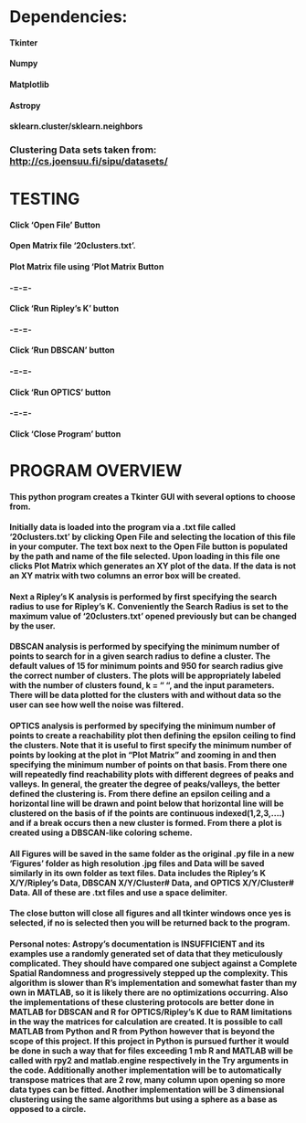 

# Dependencies: 
#### Tkinter
#### Numpy
#### Matplotlib
#### Astropy
#### sklearn.cluster/sklearn.neighbors

### Clustering Data sets taken from: http://cs.joensuu.fi/sipu/datasets/ 

# TESTING

#### Click ‘Open File’ Button
#### Open Matrix file ‘20clusters.txt’.
#### Plot Matrix file using ‘Plot Matrix Button
#### -=-=-
#### Click ‘Run Ripley’s K’ button
#### -=-=-
#### Click ‘Run DBSCAN’ button
#### -=-=-
#### Click ‘Run OPTICS’ button
#### -=-=-
#### Click ‘Close Program’ button

# PROGRAM OVERVIEW
#### This python program creates a Tkinter GUI with several options to choose from.

#### Initially data is loaded into the program via a .txt file called ‘20clusters.txt’ by clicking Open File and selecting the location of this file in your computer. The text box next to the Open File button is populated by the path and name of the file selected. Upon loading in this file one clicks Plot Matrix which generates an XY plot of the data. If the data is not an XY matrix with two columns an error box will be created.

#### Next a Ripley’s K analysis is performed by first specifying the search radius to use for Ripley’s K. Conveniently the Search Radius is set to the maximum value of ‘20clusters.txt’ opened previously but can be changed by the user.

#### DBSCAN analysis is performed by specifying the minimum number of points to search for in a given search radius to define a cluster. The default values of 15 for minimum points and 950 for search radius give the correct number of clusters. The plots will be appropriately labeled with the number of clusters found, k = “ “, and the input parameters. There will be data plotted for the clusters with and without data so the user can see how well the noise was filtered.

#### OPTICS analysis is performed by specifying the minimum number of points to create a reachability plot then defining the epsilon ceiling to find the clusters. Note that it is useful to first specify the minimum number of points by looking at the plot in “Plot Matrix” and zooming in and then specifying the minimum number of points on that basis. From there one will repeatedly find reachability plots with different degrees of peaks and valleys. In general, the greater the degree of peaks/valleys, the better defined the clustering is. From there define an epsilon ceiling and a horizontal line will be drawn and point below that horizontal line will be clustered on the basis of if the points are continuous indexed(1,2,3,....) and if a break occurs then a new cluster is formed. From there a plot is created using a DBSCAN-like coloring scheme.

#### All Figures will be saved in the same folder as the original .py file in a new ‘Figures’ folder as high resolution .jpg files and Data will be saved similarly in its own folder as text files. Data includes the Ripley’s K X/Y/Ripley’s Data, DBSCAN X/Y/Cluster# Data, and OPTICS X/Y/Cluster# Data. All of these are .txt files and use a space delimiter.

#### The close button will close all figures and all tkinter windows once yes is selected, if no is selected then you will be returned back to the program.

#### Personal notes: Astropy’s documentation is INSUFFICIENT and its examples use a randomly generated set of data that they meticulously complicated. They should have compared one subject against a Complete Spatial Randomness and progressively stepped up the complexity. This algorithm is slower than R’s implementation and somewhat faster than my own in MATLAB, so it is likely there are no optimizations occurring. Also the implementations of these clustering protocols are better done in MATLAB for DBSCAN and R for OPTICS/Ripley’s K due to RAM limitations in the way the matrices for calculation are created. It is possible to call MATLAB from Python and R from Python however that is beyond the scope of this project. If this project in Python is pursued further it would be done in such a way that for files exceeding 1 mb R and MATLAB will be called with rpy2 and matlab.engine respectively in the Try arguments in the code. Additionally another implementation will be to automatically transpose matrices that are 2 row, many column upon opening so more data types can be fitted. Another implementation will be 3 dimensional clustering using the same algorithms but using a sphere as a base as opposed to a circle.
